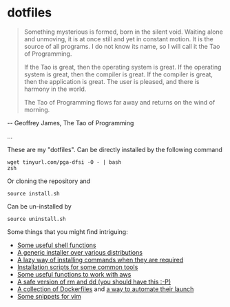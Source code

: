 # dotfiles

> Something mysterious is formed, born in the silent void. Waiting alone and unmoving, it is at once still and yet in constant motion. It is the source of all programs. I do not know its name, so I will call it the Tao of Programming.
> 
>   If the Tao is great, then the operating system is great. 
>   If the operating system is great, then the compiler is great. 
>   If the compiler is great, then the application is great. 
>   The user is pleased, and there is harmony in the world.
> 
> The Tao of Programming flows far away and returns on the wind of morning.

-- Geoffrey James, The Tao of Programming

...

These are my "dotfiles". Can be directly installed by the following command

```
wget tinyurl.com/pga-dfsi -O - | bash
zsh
```

Or cloning the repository and 

```
source install.sh
```

Can be un-installed by

```
source uninstall.sh
```

Some things that you might find intriguing:

* [Some useful shell functions](source/.shell/)
* [A generic installer over various distributions](source/.shell/pkg)
* [A lazy way of installing commands when they are required](source/.shell/autoinstall)
* [Installation scripts for some common tools](pkg)
* [Some useful functions to work with aws](source/.shell/aws)
* [A safe version of rm and dd (you should have this :-P)](source/.shell/rmsafe)
* [A collection of Dockerfiles](pkg/Docker) and [a way to automate their launch](source/.shell/docker)
* [Some snippets for vim](link/.vim/snippets)

